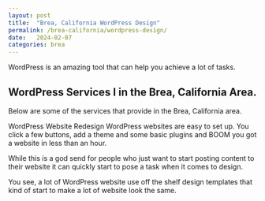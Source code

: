 ```yaml
---
layout: post
title:  "Brea, California WordPress Design"
permalink: /brea-california/wordpress-design/
date:   2024-02-07
categories: brea
---
```


WordPress is an amazing tool that can help you achieve a lot of tasks.

## WordPress Services I in the Brea, California Area.
Below are some of the services that provide in the Brea, California area.

WordPress Website Redesign
WordPress websites are easy to set up.  You click a few buttons, add a theme and some basic plugins and BOOM you got a website in less than an hour.

While this is a god send for people who just want to start posting content to their website it can quickly start to pose a task when it comes to design.

You see, a lot of WordPress website use off the shelf design templates that kind of start to make a lot of website look the same.